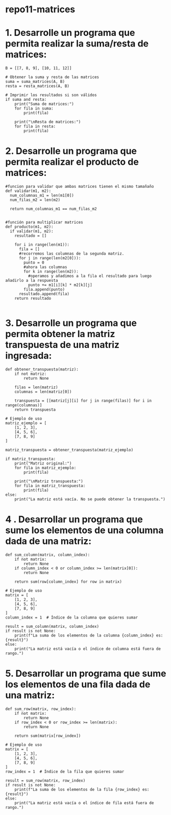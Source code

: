 # repo11-matrices

#  1. Desarrolle un programa que permita realizar la suma/resta de matrices:
```A = [[1, 2, 3], [4, 5, 6]]
B = [[7, 8, 9], [10, 11, 12]]

# Obtener la suma y resta de las matrices
suma = suma_matrices(A, B)
resta = resta_matrices(A, B)

# Imprimir los resultados si son válidos
if suma and resta:
    print("Suma de matrices:")
    for fila in suma:
        print(fila)

    print("\nResta de matrices:")
    for fila in resta:
        print(fila)

```
#  2. Desarrolle un programa que permita realizar el producto de matrices:
```
#funcion para validar que ambas matrices tienen el mismo tamañaño
def validar(m1, m2):
  num_columnas_m1 = len(m1[0])
  num_filas_m2 = len(m2)

  return num_columnas_m1 == num_filas_m2

 
#función para multiplicar matrices
def producto(m1, m2):
  if validar(m1, m2):
    resultado = []

    for i in range(len(m1)):
      fila = []
      #recorremos las columnas de la segunda matriz.
      for j in range(len(m2[0])):
        punto = 0
        #ahora las columnas 
        for k in range(len(m2)):
          #operamos y añadimos a la fila el resultado para luego añadirlo a la respuesta
          punto += m1[i][k] * m2[k][j]
        fila.append(punto)
      resultado.append(fila)
    return resultado
  
```

#  3. Desarrolle un programa que permita obtener la matriz transpuesta de una matriz ingresada:
```
def obtener_transpuesta(matriz):
    if not matriz:
        return None

    filas = len(matriz)
    columnas = len(matriz[0])

    transpuesta = [[matriz[j][i] for j in range(filas)] for i in range(columnas)]
    return transpuesta

# Ejemplo de uso
matriz_ejemplo = [
    [1, 2, 3],
    [4, 5, 6],
    [7, 8, 9]
]

matriz_transpuesta = obtener_transpuesta(matriz_ejemplo)

if matriz_transpuesta:
    print("Matriz original:")
    for fila in matriz_ejemplo:
        print(fila)

    print("\nMatriz transpuesta:")
    for fila in matriz_transpuesta:
        print(fila)
else:
    print("La matriz está vacía. No se puede obtener la transpuesta.")

```
#  4 . Desarrollar un programa que sume los elementos de una columna dada de una matriz:
```
def sum_column(matrix, column_index):
    if not matrix:
        return None
    if column_index < 0 or column_index >= len(matrix[0]):
        return None

    return sum(row[column_index] for row in matrix)

# Ejemplo de uso
matrix = [
    [1, 2, 3],
    [4, 5, 6],
    [7, 8, 9]
]
column_index = 1  # Índice de la columna que quieres sumar

result = sum_column(matrix, column_index)
if result is not None:
    print(f"La suma de los elementos de la columna {column_index} es: {result}")
else:
    print("La matriz está vacía o el índice de columna está fuera de rango.")
```

# 5. Desarrollar un programa que sume los elementos de una fila dada de una matriz:
```
def sum_row(matrix, row_index):
    if not matrix:
        return None
    if row_index < 0 or row_index >= len(matrix):
        return None

    return sum(matrix[row_index])

# Ejemplo de uso
matrix = [
    [1, 2, 3],
    [4, 5, 6],
    [7, 8, 9]
]
row_index = 1  # Índice de la fila que quieres sumar

result = sum_row(matrix, row_index)
if result is not None:
    print(f"La suma de los elementos de la fila {row_index} es: {result}")
else:
    print("La matriz está vacía o el índice de fila está fuera de rango.")

```

#
